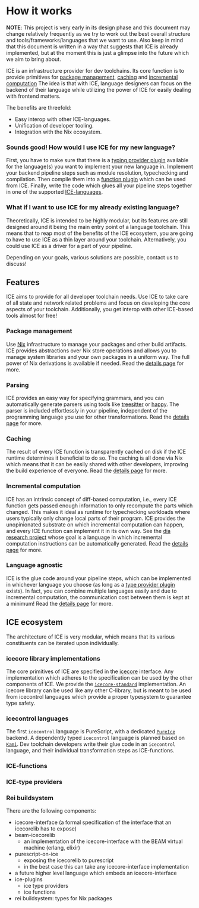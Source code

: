 # How it works

**NOTE**: This project is very early in its design phase and this document may change relatively frequently as we try to work out the best overall structure and tools/frameworks/languages that we want to use. Also keep in mind that this document is written in a way that suggests that ICE is already implemented, but at the moment this is just a glimpse into the future which we aim to bring about.

ICE is an infrastructure provider for dev toolchains. Its core function is to provide primitives for [package management](), [caching]() and [incremental computation]() The idea is that with ICE, language designers can focus on the backend of their language while utilizing the power of ICE for easily dealing with frontend matters.

The benefits are threefold:
 - Easy interop with other ICE-languages.
 - Unification of developer tooling.
 - Integration with the Nix ecosystem.

### Sounds good! How would I use ICE for my new language?

First, you have to make sure that there is a [typing provider plugin]() available for the language(s) you want to implement your new language in. Implement your backend pipeline steps such as module resolution, typechecking and compilation. Then compile them into a [function plugin]() which can be used from ICE. Finally, write the code which glues all your pipeline steps together in one of the supported [ICE-languages]().

### What if I want to use ICE for my already existing language?

Theoretically, ICE is intended to be highly modular, but its features are still designed around it being the main entry point of a language toolchain. This means that to reap most of the benefits of the ICE ecosystem, you are going to have to use ICE as a thin layer around your toolchain. Alternatively, you could use ICE as a driver for a part of your pipeline.

Depending on your goals, various solutions are possible, contact us to discuss!

## Features

ICE aims to provide for all developer toolchain needs. Use ICE to take care of all state and network related problems and focus on developing the core aspects of your toolchain. Additionally, you get interop with other ICE-based tools almost for free!

### Package management
Use [Nix]() infrastructure to manage your packages and other build artifacts. ICE provides abstractions over Nix store operations and allows you to manage system libraries and your own packages in a uniform way. The full power of Nix derivations is available if needed. Read the [details page]() for more.

### Parsing
ICE provides an easy way for specifying grammars, and you can automatically generate parsers using tools like [treesitter]() or [happy](). The parser is included effortlessly in your pipeline, independent of the programming language you use for other transformations. Read the [details page]() for more.

### Caching
The result of every ICE function is transparently cached on disk if the ICE runtime determines it beneficial to do so. The caching is all done via Nix which means that it can be easily shared with other developers, improving the build experience of everyone. Read the [details page]() for more.

### Incremental computation
ICE has an intrinsic concept of diff-based computation, i.e., every ICE function gets passed enough information to only recompute the parts which changed. This makes it ideal as runtime for typechecking workloads where users typically only change local parts of their program. ICE provides the unopinionated substrate on which incremental computation can happen, and every ICE function can implement it in its own way. See the [dia research project]() whose goal is a language in which incremental computation instructions can be automatically generated. Read the [details page]() for more.

### Language agnostic
ICE is the glue code around your pipeline steps, which can be implemented in whichever language you choose (as long as a [type provider plugin]() exists). In fact, you can combine multiple languages easily and due to incremental computation, the communication cost between them is kept at a minimum! Read the [details page]() for more.


## ICE ecosystem

The architecture of ICE is very modular, which means that its various constituents can be iterated upon individually.

### icecore library implementations
The core primitives of ICE are specified in the [icecore]() interface. Any implementation which adheres to the specification can be used by the other components of ICE. We provide the [`icecore-standard`]() implementation. An icecore library can be used like any other C-library, but is meant to be used from icecontrol languages which provide a proper typesystem to guarantee type safety.

### icecontrol languages
The first `icecontrol` language is PureScript, with a dedicated [`PureIce`]() backend. A dependently typed `icecontrol` language is planned based on [`Kami`](). Dev toolchain developers write their glue code in an `icecontrol` language, and their individual transformation steps as ICE-functions.

### ICE-functions

### ICE-type providers

### Rei buildsystem









There are the following components:
 - icecore-interface (a formal specification of the interface
   that an icecorelib has to expose)
 - beam-icecorelib
    - an implementation of the icecore-interface with the BEAM virtual machine (erlang, elixir)
 - purescript-on-ice
    - exposing the icecorelib to purescript
    - in the best case this can take any icecore-interface implementation
 - a future higher level language which embeds an icecore-interface
 - ice-plugins
    - ice type providers
    - ice functions
 - rei buildsystem: types for Nix packages



